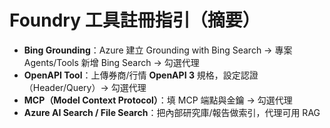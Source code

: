 # Foundry 工具註冊指引（摘要）
- **Bing Grounding**：Azure 建立 Grounding with Bing Search → 專案 Agents/Tools 新增 Bing Search → 勾選代理
- **OpenAPI Tool**：上傳券商/行情 **OpenAPI 3** 規格，設定認證（Header/Query）→ 勾選代理
- **MCP（Model Context Protocol）**：填 MCP 端點與金鑰 → 勾選代理
- **Azure AI Search / File Search**：把內部研究庫/報告做索引，代理可用 RAG
